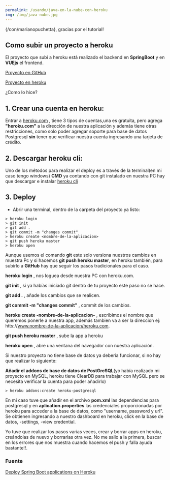 ```yaml
---
permalink: /usando/java-en-la-nube-con-heroku
img: /img/java-nube.jpg
---
```


{/con/marianopuchetta}, gracias por el tutorial!

## Como subir un proyecto a heroku

  El proyecto que subí a heroku está realizado el backend en **SpringBoot** y  en **VUEjs** el frontend. 
  
  [Proyecto en GitHub](https://github.com/marianopuchetta/CrudSpringVue02)
  
  [Proyecto en heroku](https://spring-vuejs02.herokuapp.com/#/)
  
  ¿Como lo hice?
  
 ## 1. Crear una cuenta en heroku:
 
 Entrar a  [heroku.com](https://www.heroku.com/) , tiene 3 tipos de cuentas,una es gratuita, pero agrega **"heroku.com"**
 a la dirección de nuestra aplicación y además tiene otras restricciones, como solo poder agregar soporte para base de datos 
 Postgresql **sin** tener que verificar nuestra cuenta ingresando una tarjeta de crédito.
 
 ## 2. Descargar heroku cli:
 
 Uno de los métodos para realizar el deploy es a través de la terminal(en mi caso tengo windows) **CMD** ya contando con git instalado
 en nuestra PC hay que descargar e instalar [heroku cli](https://devcenter.heroku.com/articles/heroku-cli#download-and-install)
 
 ## 3. Deploy
 
 * Abrir una terminal, dentro de la carpeta del proyecto ya listo:
```
> heroku login   
> git init
> git add .
> git commit -m "changes commit"
> heroku create <nombre-de-la-aplicacion>
> git push heroku master
> heroku open
```
Aunque usemos el comando **git** este solo versiona nuestros cambios en muestra Pc y si hacemos **git push heroku master**, en heroku 
también, para subirlo a **GitHub** hay que seguir los pasos tradicionales para el caso.

**heroku login** , nos loguea desde nuestra PC con heroku.com.

**git init**  , si ya habías iniciado git dentro de tu proyecto este paso no se hace.

**git add .**  , añade los cambios que se realicen.

**git commit -m "changes commit"**  , commit de los cambios.

**heroku create -nombre-de-la-aplicacion-**  , escribimos el nombre que queremos ponerle a nuestra app,
                                           además tambien va a ser la direccion ej: htts://www.nombre-de-la-aplicacion/heroku.com.
                                        
**git push heroku master**  , sube la app a heroku

**heroku open**  , abre una ventana del navegador con nuestra aplicación.

Si nuestro proyecto no tiene base de datos ya debería funcionar, si no hay que realizar lo siguiente:

**Añadir el addons de base de datos de PostGreSQL**(yo había realizado mi proyecto en MySQL, heroku tiene ClearDB para trabajar
con MySQL pero se necesita verificar la cuenta para poder añadirlo)

```
> heroku addons:create heroku-postgresql
```
En mi caso tuve que añadir en el archivo **pom.xml** las dependencias para postgresql y en **aplication.properties** las credenciales
proporcionadas por heroku para acceder a la base de datos, como "username, password y url". Se obtienen ingresando a nuestro 
dashboard en heroku, click en la base de datos, -settings, -view credential.

Yo tuve que realizar los pasos varias veces, crear y borrar apps en heroku, creándolas de nuevo y borrarlas otra vez.
No me salio a la primera, buscar en los errores que nos muestra cuando hacemos el push y falla ayuda bastante!!.

### Fuente

[Deploy Spring Boot applications on Heroku](https://github.com/Abdallah-Abdelazim/yt-heroku-demo/blob/master/README.md)





